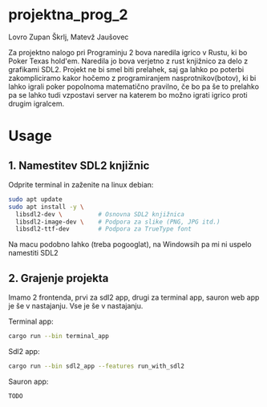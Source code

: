# projektna_prog_2
Lovro Zupan Škrlj, Matevž Jaušovec

Za projektno nalogo pri Programinju 2 bova naredila igrico v Rustu, ki bo Poker Texas hold'em. 
Naredila jo bova verjetno z rust knjižnico za delo z grafikami SDL2. Projekt ne bi smel biti prelahek, saj ga lahko
po poterbi zakompliciramo kakor hočemo z programiranjem nasprotnikov(botov), ki bi lahko igrali poker popolnoma
matematično pravilno, če bo pa še to prelahko pa se lahko tudi
vzpostavi server na katerem bo možno igrati igrico proti drugim igralcem.

# Usage
## 1. Namestitev SDL2 knjižnic
Odprite terminal in zaženite na linux debian:
```bash
sudo apt update
sudo apt install -y \
  libsdl2-dev \          # Osnovna SDL2 knjižnica
  libsdl2-image-dev \    # Podpora za slike (PNG, JPG itd.)
  libsdl2-ttf-dev        # Podpora za TrueType font
```
Na macu podobno lahko (treba pogooglat), na Windowsih pa mi ni uspelo namestiti SDL2
## 2. Grajenje projekta
Imamo 2 frontenda, prvi za sdl2 app, drugi za terminal app, sauron web app je še v nastajanju. Vse je še v nastajanju.

Terminal app:
```bash
cargo run --bin terminal_app
```

Sdl2 app:
```bash
cargo run --bin sdl2_app --features run_with_sdl2
```

Sauron app:
```bash
TODO
```
